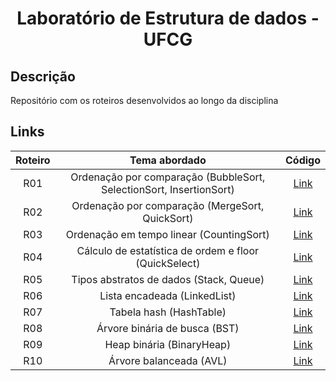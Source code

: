 <h1 align="center">
  <p> Laboratório de Estrutura de dados - UFCG </p>
</h1>

## Descrição

Repositório com os roteiros desenvolvidos ao longo da disciplina

## Links

Roteiro | Tema abordado | Código
:--: | :--: | :--:
R01  | Ordenação por comparação (BubbleSort, SelectionSort, InsertionSort) | [Link](Roteiros/R01-01-main)
R02  | Ordenação por comparação (MergeSort, QuickSort) | [Link](Roteiros/R02-01-main)
R03  | Ordenação em tempo linear (CountingSort) | [Link](Roteiros/R03-01-main)
R04  | Cálculo de estatística de ordem e floor (QuickSelect) | [Link](Roteiros/R04-01-main)
R05  | Tipos abstratos de dados (Stack, Queue) | [Link](Roteiros/R05-01-main)
R06  | Lista encadeada (LinkedList) | [Link](Roteiros/R06-01-main)
R07  | Tabela hash (HashTable) | [Link](Roteiros/R07-01-main)
R08  | Árvore binária de busca (BST) | [Link](Roteiros/R08-01-main)
R09  | Heap binária (BinaryHeap) | [Link](Roteiros/R09-01-main)
R10  | Árvore balanceada (AVL) | [Link](Roteiros/R10-01-main)